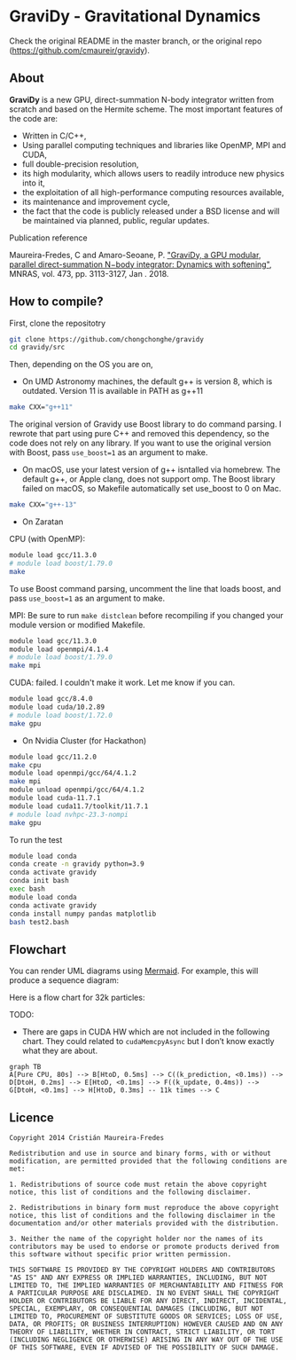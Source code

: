 # GraviDy -  Gravitational Dynamics

Check the original README in the master branch, or the original repo (https://github.com/cmaureir/gravidy).

## About

**GraviDy** is a new GPU, direct-summation N-body integrator written from scratch and based on the
Hermite scheme. The most important features of the code are:

 * Written in C/C++,
 * Using parallel computing techniques and libraries like OpenMP, MPI and CUDA,
 * full double-precision resolution,
 * its high modularity, which allows users to readily introduce new physics into it,
 * the exploitation of all high-performance computing resources available,
 * its maintenance and improvement cycle,
 * the fact that the code is publicly released under a BSD license and will be maintained via planned, public, regular updates.

Publication reference

Maureira-Fredes, C and Amaro-Seoane, P. ["GraviDy, a GPU modular, parallel direct-summation N−body integrator: Dynamics with softening"](https://arxiv.org/abs/1702.00440), MNRAS, vol. 473, pp. 3113-3127, Jan . 2018.

## How to compile?

First, clone the repositotry

```sh
git clone https://github.com/chongchonghe/gravidy
cd gravidy/src
```

Then, depending on the OS you are on, 

- On UMD Astronomy machines, the default g++ is version 8, which is outdated. Version 11 is available in PATH as g++11

```sh
make CXX="g++11"
```

The original version of Gravidy use Boost library to do command parsing. I rewrote that part using pure C++ and removed this dependency, so the code does not rely on any library. If you want to use the original version with Boost, pass `use_boost=1` as an argument to make.

- On macOS, use your latest version of g++ isntalled via homebrew. The default g++, or Apple clang, does not support omp. The Boost library failed on macOS, so Makefile automatically set use_boost to 0 on Mac. 

```sh
make CXX="g++-13"
```

- On Zaratan

CPU (with OpenMP):

```sh
module load gcc/11.3.0
# module load boost/1.79.0
make
```

To use Boost command parsing, uncomment the line that loads boost, and pass `use_boost=1` as an argument to make.

MPI: Be sure to run `make distclean` before recompiling if you changed your module version or modified Makefile.

```sh
module load gcc/11.3.0
module load openmpi/4.1.4
# module load boost/1.79.0
make mpi
```

CUDA: failed. I couldn't make it work. Let me know if you can.

```sh
module load gcc/8.4.0
module load cuda/10.2.89
# module load boost/1.72.0
make gpu
```

- On Nvidia Cluster (for Hackathon)

```bash
module load gcc/11.2.0
make cpu
module load openmpi/gcc/64/4.1.2
make mpi
module unload openmpi/gcc/64/4.1.2
module load cuda-11.7.1
module load cuda11.7/toolkit/11.7.1
# module load nvhpc-23.3-nompi
make gpu
```

To run the test
```bash
module load conda
conda create -n gravidy python=3.9
conda activate gravidy
conda init bash
exec bash
module load conda
conda activate gravidy
conda install numpy pandas matplotlib
bash test2.bash
```

## Flowchart

You can render UML diagrams using [Mermaid](https://mermaidjs.github.io/). For example, this will produce a sequence diagram:

Here is a flow chart for 32k particles: 

TODO:

- There are gaps in CUDA HW which are not included in the following chart. They could related to `cudaMemcpyAsync` but I don’t know exactly what they are about.

```mermaid
graph TB
A[Pure CPU, 80s] --> B[HtoD, 0.5ms] --> C((k_prediction, <0.1ms)) --> D[DtoH, 0.2ms] --> E[HtoD, <0.1ms] --> F((k_update, 0.4ms)) --> G[DtoH, <0.1ms] --> H[HtoD, 0.3ms] -- 11k times --> C
```


## Licence

```
Copyright 2014 Cristián Maureira-Fredes

Redistribution and use in source and binary forms, with or without modification, are permitted provided that the following conditions are met:

1. Redistributions of source code must retain the above copyright notice, this list of conditions and the following disclaimer.

2. Redistributions in binary form must reproduce the above copyright notice, this list of conditions and the following disclaimer in the documentation and/or other materials provided with the distribution.

3. Neither the name of the copyright holder nor the names of its contributors may be used to endorse or promote products derived from this software without specific prior written permission.

THIS SOFTWARE IS PROVIDED BY THE COPYRIGHT HOLDERS AND CONTRIBUTORS "AS IS" AND ANY EXPRESS OR IMPLIED WARRANTIES, INCLUDING, BUT NOT LIMITED TO, THE IMPLIED WARRANTIES OF MERCHANTABILITY AND FITNESS FOR A PARTICULAR PURPOSE ARE DISCLAIMED. IN NO EVENT SHALL THE COPYRIGHT HOLDER OR CONTRIBUTORS BE LIABLE FOR ANY DIRECT, INDIRECT, INCIDENTAL, SPECIAL, EXEMPLARY, OR CONSEQUENTIAL DAMAGES (INCLUDING, BUT NOT LIMITED TO, PROCUREMENT OF SUBSTITUTE GOODS OR SERVICES; LOSS OF USE, DATA, OR PROFITS; OR BUSINESS INTERRUPTION) HOWEVER CAUSED AND ON ANY THEORY OF LIABILITY, WHETHER IN CONTRACT, STRICT LIABILITY, OR TORT (INCLUDING NEGLIGENCE OR OTHERWISE) ARISING IN ANY WAY OUT OF THE USE OF THIS SOFTWARE, EVEN IF ADVISED OF THE POSSIBILITY OF SUCH DAMAGE.
```
